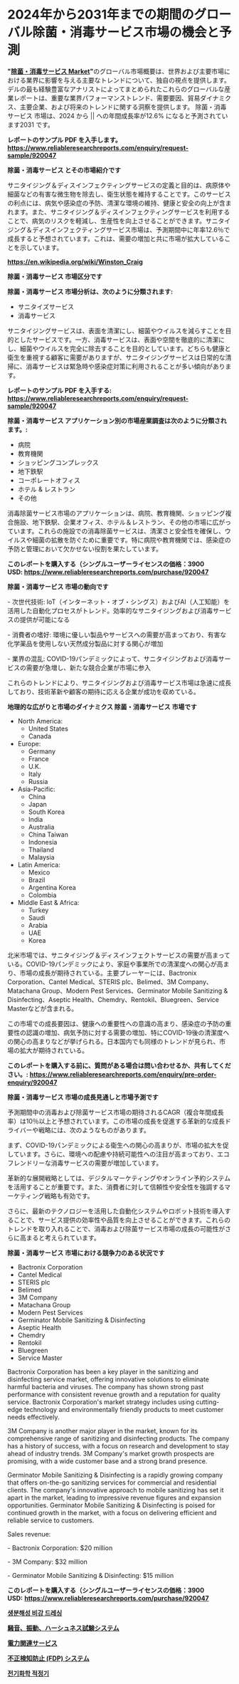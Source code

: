 <p><h1>2024年から2031年までの期間のグローバル除菌・消毒サービス市場の機会と予測</h1></p><p><strong>"<a href="https://www.reliableresearchreports.com/sanitizing-and-disinfecting-service-r920047">除菌・消毒サービス Market</a>"</strong>のグローバル市場概要は、世界および主要市場における業界に影響を与える主要なトレンドについて、独自の視点を提供します。 デルの最も経験豊富なアナリストによってまとめられたこれらのグローバルな産業レポートは、重要な業界パフォーマンストレンド、需要要因、貿易ダイナミクス、主要企業、および将来のトレンドに関する洞察を提供します。 除菌・消毒サービス 市場は、2024 から || への年間成長率が12.6% になると予測されています2031 です。</p>
<p><strong>レポートのサンプル PDF を入手します。</strong><strong><a href="https://www.reliableresearchreports.com/enquiry/request-sample/920047">https://www.reliableresearchreports.com/enquiry/request-sample/920047</a></strong></p>
<p><strong>除菌・消毒サービス とその市場紹介です</strong></p>
<p><p>サニタイジング＆ディスインフェクティングサービスの定義と目的は、病原体や細菌などの有害な微生物を除去し、衛生状態を維持することです。このサービスの利点には、病気や感染症の予防、清潔な環境の維持、健康と安全の向上が含まれます。また、サニタイジング＆ディスインフェクティングサービスを利用することで、病気のリスクを軽減し、生産性を向上させることができます。サニタイジング＆ディスインフェクティングサービス市場は、予測期間中に年率12.6％で成長すると予想されています。これは、需要の増加と共に市場が拡大していることを示しています。</p><a href="https://en.wikipedia.org/wiki/Winston_Craig"></a></p>
<p><strong><a href="https://en.wikipedia.org/wiki/Winston_Craig">https://en.wikipedia.org/wiki/Winston_Craig</a></strong></p>
<p><strong>除菌・消毒サービス&nbsp;市場区分です</strong><strong></strong></p>
<p><strong>除菌・消毒サービス 市場分析は、次のように分類されます:</strong>&nbsp;</p>
<p><ul><li>サニタイズサービス</li><li>消毒サービス</li></ul></p>
<p><p>サニタイジングサービスは、表面を清潔にし、細菌やウイルスを減らすことを目的としたサービスです。一方、消毒サービスは、表面や空間を徹底的に清潔にし、細菌やウイルスを完全に除去することを目的としています。どちらも健康と衛生を重視する顧客に需要がありますが、サニタイジングサービスは日常的な清掃に、消毒サービスは緊急時や感染症対策に利用されることが多い傾向があります。</p></p>
<p><strong>レポートのサンプル PDF を入手する: <a href="https://www.reliableresearchreports.com/enquiry/request-sample/920047">https://www.reliableresearchreports.com/enquiry/request-sample/920047</a></strong></p>
<p><strong> 除菌・消毒サービス アプリケーション別の市場産業調査は次のように分類されます。:</strong></p>
<p><ul><li>病院</li><li>教育機関</li><li>ショッピングコンプレックス</li><li>地下鉄駅</li><li>コーポレートオフィス</li><li>ホテル & レストラン</li><li>その他</li></ul></p>
<p><p>消毒除菌サービス市場のアプリケーションは、病院、教育機関、ショッピング複合施設、地下鉄駅、企業オフィス、ホテル＆レストラン、その他の市場に広がっています。これらの施設での消毒除菌サービスは、清潔さと安全性を確保し、ウイルスや細菌の拡散を防ぐために重要です。特に病院や教育機関では、感染症の予防と管理において欠かせない役割を果たしています。</p></p>
<p><strong>このレポートを購入する（シングルユーザーライセンスの価格：3900 USD:</strong><strong>&nbsp;<a href="https://www.reliableresearchreports.com/purchase/920047">https://www.reliableresearchreports.com/purchase/920047</a></strong></p>
<p><strong>除菌・消毒サービス 市場の動向です</strong></p>
<p><p>- 次世代技術: IoT（インターネット・オブ・シングス）およびAI（人工知能）を活用した自動化プロセスがトレンド。効率的なサニタイジングおよび消毒サービスの提供が可能になる</p><p>- 消費者の嗜好: 環境に優しい製品やサービスへの需要が高まっており、有害な化学薬品を使用しない天然成分製品に対する関心が増加</p><p>- 業界の混乱: COVID-19パンデミックによって、サニタイジングおよび消毒サービスの需要が急増し、新たな競合企業が市場に参入</p><p>これらのトレンドにより、サニタイジングおよび消毒サービス市場は急速に成長しており、技術革新や顧客の期待に応える企業が成功を収めている。</p></p>
<p><strong>地理的な広がりと市場のダイナミクス 除菌・消毒サービス 市場です</strong></p>
<p><ul>
    <li>
        North America:
        <ul>
            <li>United States</li>
            <li>Canada</li>
        </ul>
    </li>
    <li>
        Europe:
        <ul>
            <li>Germany</li>
            <li>France</li>
            <li>U.K.</li>
            <li>Italy</li>
            <li>Russia</li>
        </ul>
    </li>
    <li>
        Asia-Pacific:
        <ul>
            <li>China</li>
            <li>Japan</li>
            <li>South Korea</li>
            <li>India</li>
            <li>Australia</li>
            <li>China Taiwan</li>
            <li>Indonesia</li>
            <li>Thailand</li>
            <li>Malaysia</li>
        </ul>
    </li>
    <li>
        Latin America:
        <ul>
            <li>Mexico</li>
            <li>Brazil</li>
            <li>Argentina Korea</li>
            <li>Colombia</li>
        </ul>
    </li>
    <li>
        Middle East & Africa:
        <ul>
            <li>Turkey</li>
            <li>Saudi</li>
            <li>Arabia</li>
            <li>UAE</li>
            <li>Korea</li>
        </ul>
    </li>
    </ul></p>
<p><p>北米市場では、サニタイジング＆ディスインフェクトサービスの需要が高まっている。COVID-19パンデミックにより、家庭や事業所での清潔度への関心が高まり、市場の成長が期待されている。主要プレーヤーには、Bactronix Corporation、Cantel Medical、STERIS plc、Belimed、3M Company、Matachana Group、Modern Pest Services、Germinator Mobile Sanitizing & Disinfecting、Aseptic Health、Chemdry、Rentokil、Bluegreen、Service Masterなどが含まれる。</p><p>この市場での成長要因は、健康への重要性への意識の高まり、感染症の予防の重要性の認識の増加、病気予防に対する需要の増加、特にCOVID-19後の清潔度への関心の高まりなどが挙げられる。日本国内でも同様のトレンドが見られ、市場の拡大が期待されている。</p></p>
<p><strong>このレポートを購入する前に、質問がある場合は問い合わせるか、共有してください。:&nbsp;<a href="https://www.reliableresearchreports.com/enquiry/pre-order-enquiry/920047">https://www.reliableresearchreports.com/enquiry/pre-order-enquiry/920047</a></strong></p>
<p><strong>除菌・消毒サービス 市場の成長見通しと市場予測です</strong></p>
<p><p>予測期間中の消毒および除菌サービス市場の期待されるCAGR（複合年間成長率）は10％以上と予想されています。この市場の成長を促進する革新的な成長ドライバーや戦略には、次のようなものがあります。</p><p>まず、COVID-19パンデミックによる衛生への関心の高まりが、市場の拡大を促しています。さらに、環境への配慮や持続可能性への注目が高まっており、エコフレンドリーな消毒サービスの需要が増加しています。</p><p>革新的な展開戦略としては、デジタルマーケティングやオンライン予約システムを活用することが重要です。また、消費者に対して信頼性や安全性を強調するマーケティング戦略も有効です。</p><p>さらに、最新のテクノロジーを活用した自動化システムやロボット技術を導入することで、サービス提供の効率性や品質を向上させることができます。これらのトレンドを取り入れることで、消毒および除菌サービス市場の成長の可能性がさらに高まると考えられています。</p></p>
<p><strong>除菌・消毒サービス 市場における競争力のある状況です</strong></p>
<p><ul><li>Bactronix Corporation</li><li>Cantel Medical</li><li>STERIS plc</li><li>Belimed</li><li>3M Company</li><li>Matachana Group</li><li>Modern Pest Services</li><li>Germinator Mobile Sanitizing & Disinfecting</li><li>Aseptic Health</li><li>Chemdry</li><li>Rentokil</li><li>Bluegreen</li><li>Service Master</li></ul></p>
<p><p>Bactronix Corporation has been a key player in the sanitizing and disinfecting service market, offering innovative solutions to eliminate harmful bacteria and viruses. The company has shown strong past performance with consistent revenue growth and a reputation for quality service. Bactronix Corporation's market strategy includes using cutting-edge technology and environmentally friendly products to meet customer needs effectively.</p><p>3M Company is another major player in the market, known for its comprehensive range of sanitizing and disinfecting products. The company has a history of success, with a focus on research and development to stay ahead of industry trends. 3M Company's market growth prospects are promising, with a wide customer base and a strong brand presence.</p><p>Germinator Mobile Sanitizing & Disinfecting is a rapidly growing company that offers on-the-go sanitizing services for commercial and residential clients. The company's innovative approach to mobile sanitizing has set it apart in the market, leading to impressive revenue figures and expansion opportunities. Germinator Mobile Sanitizing & Disinfecting is poised for continued growth in the market, with a focus on delivering efficient and reliable service to customers.</p><p>Sales revenue:</p><p>- Bactronix Corporation: $20 million</p><p>- 3M Company: $32 million</p><p>- Germinator Mobile Sanitizing & Disinfecting: $15 million</p></p>
<p><strong>このレポートを購入する（シングルユーザーライセンスの価格：3900 USD:</strong>&nbsp;<strong><a href="https://www.reliableresearchreports.com/purchase/920047">https://www.reliableresearchreports.com/purchase/920047</a></strong></p>
<p><strong><p><a href="https://github.com/KellyLyncyh543964/Market-Research-Report-List-3/blob/main/4743920101525.md">생분해성 비강 드레싱</a></p><p><a href="https://github.com/zjkmgcs938405/Market-Research-Report-List-4/blob/main/966887281872.md">騒音、振動、ハーシュネス試験システム</a></p><p><a href="https://github.com/schmahlson/Market-Research-Report-List-3/blob/main/132846081874.md">電力関連サービス</a></p><p><a href="https://github.com/roulaayoub-saad/Market-Research-Report-List-3/blob/main/478133081873.md">不正検知防止 (FDP) システム</a></p><p><a href="https://github.com/rcabello548/Market-Research-Report-List-3/blob/main/3262145101526.md">전기화학 적정기</a></p></strong></p>